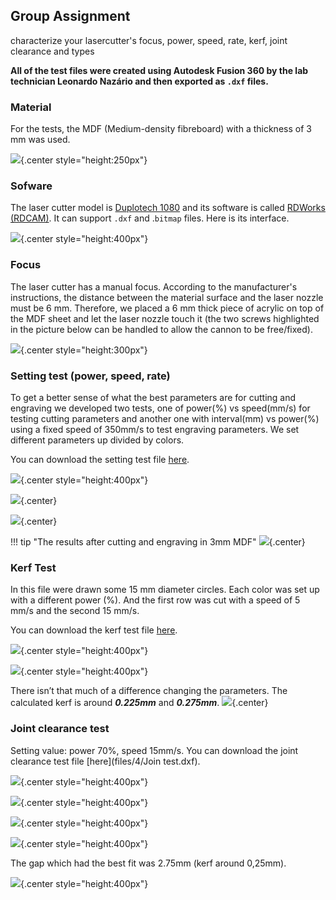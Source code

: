 ## Group Assignment

characterize your lasercutter's focus, power, speed, rate, kerf, joint clearance and types

**All of the test files were created using Autodesk Fusion 360 by the lab technician Leonardo Nazário and then exported as `.dxf` files.**

### Material
For the tests, the MDF (Medium-density fibreboard) with a thickness of 3 mm was used.

![](imgs/4/laser_focus_1.jpg){.center style="height:250px"}

### Sofware
The laser cutter model is [Duplotech 1080](https://www.insper.edu.br/fab-lab/equipamentos/) and its software is called [RDWorks (RDCAM)](http://www.duploj.com.br/suporte). It can support `.dxf` and .`bitmap` files. Here is its interface.

![](imgs/4/RDWorks.jpg){.center style="height:400px"}

### Focus
The laser cutter has a manual focus. According to the manufacturer's instructions, the distance between the material surface and the laser nozzle must be 6 mm. Therefore, we placed a 6 mm thick piece of acrylic on top of the MDF sheet and let the laser nozzle touch it (the two screws highlighted in the picture below can be handled to allow the cannon to be free/fixed).

![](imgs/4/laser_focus_2.jpg){.center style="height:300px"}

### Setting test (power, speed, rate)
To get a better sense of what the best parameters are for cutting and engraving we developed two tests, one of power(%) vs speed(mm/s) for testing cutting parameters and another one with interval(mm) vs power(%) using a fixed speed of 350mm/s to test engraving parameters. We set different parameters up divided by colors.

You can download the setting test file [here](files/4/Setting_test.dxf).

![](imgs/4/setting_test_1.jpg){.center style="height:400px"}

![](imgs/4/setting_test_2.jpg){.center}

![](imgs/4/setting_test_3.gif){.center}

!!! tip "The results after cutting and engraving in 3mm MDF"
    ![](imgs/4/setting_test_5.jpg){.center}

### Kerf Test
In this file were drawn some 15 mm diameter circles. Each color was set up with a different power (%). And the first row was cut with a speed of 5 mm/s and the second 15 mm/s.

You can download the kerf test file [here](files/4/Kerf_test.dxf).

![](imgs/4/kerf_test_1.jpg){.center style="height:400px"}

![](imgs/4/kerf_test_2.jpg){.center style="height:400px"}

There isn’t that much of a difference changing the parameters. The calculated kerf is around ***0.225mm*** and ***0.275mm***.
![](imgs/4/kerf_test_3.jpg){.center}

### Joint clearance test
Setting value: power 70%, speed 15mm/s.
You can download the joint clearance test file [here](files/4/Join test.dxf).

![](imgs/4/joint_clearance_1.jpg){.center style="height:400px"}

![](imgs/4/joint_clearance_2.jpg){.center style="height:400px"}

![](imgs/4/joint_clearance_3.gif){.center style="height:400px"}

![](imgs/4/joint_clearance_4.jpg){.center style="height:400px"}

The gap which had the best fit was 2.75mm (kerf around 0,25mm).

![](imgs/4/joint_clearance_5.jpg){.center style="height:400px"}

